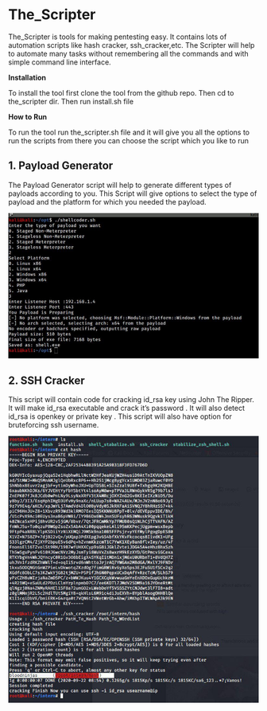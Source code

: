 # The_Scripter
The_Scripter is tools for making pentesting easy. It contains lots of automation scripts like hash cracker, ssh_cracker,etc.
The Scripter will help to automate many tasks without remembering all the commands and with simple command line interface.

**Installation**

To install the tool first clone the tool from the github repo.
Then cd to the_scripter dir.
Then run install.sh file

**How to Run**

To run the tool run the_scripter.sh file and it will give you all the options to run the scripts from there you can choose the script which you like to run

## 1. Payload Generator
The Payload Generator script will help to generate different types of payloads according to you.
This Script will give options to select the type of payload and the platform for which you needed the payload.

![](images/image4.jpg)

## 2. SSH Cracker
This script will contain code for cracking id_rsa key using John The Ripper.
It will make id_rsa executable and crack it’s password . It will also detect id_rsa is openkey or private key .
This script will also have option for bruteforcing ssh username.

![](images/image7.jpg)

